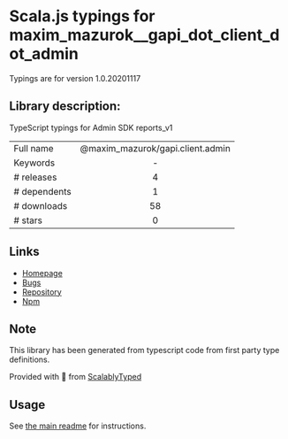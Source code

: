 
# Scala.js typings for maxim_mazurok__gapi_dot_client_dot_admin

Typings are for version 1.0.20201117

## Library description:
TypeScript typings for Admin SDK reports_v1

|                    |                 |
| ------------------ | :-------------: |
| Full name          | @maxim_mazurok/gapi.client.admin |
| Keywords           | - |
| # releases         | 4 |
| # dependents       | 1 |
| # downloads        | 58 |
| # stars            | 0 |

## Links
- [Homepage](https://github.com/Maxim-Mazurok/google-api-typings-generator#readme)
- [Bugs](https://github.com/Maxim-Mazurok/google-api-typings-generator/issues)
- [Repository](https://github.com/Maxim-Mazurok/google-api-typings-generator)
- [Npm](https://www.npmjs.com/package/%40maxim_mazurok%2Fgapi.client.admin)
    


## Note
This library has been generated from typescript code from first party type definitions.

Provided with :purple_heart: from [ScalablyTyped](https://github.com/oyvindberg/ScalablyTyped)

## Usage
See [the main readme](../../readme.md) for instructions.


